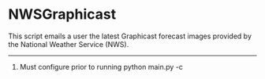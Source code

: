 # NWSGraphicast

This script emails a user the latest Graphicast forecast images provided by the National Weather Service (NWS).

---

1. Must configure prior to running
	python main.py -c